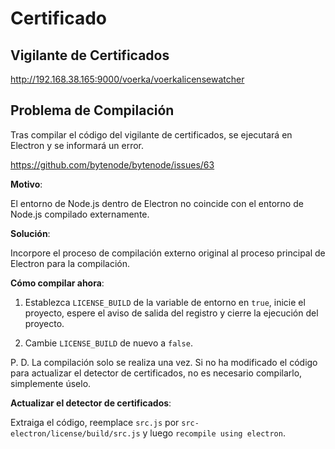 # Certificado

## Vigilante de Certificados

http://192.168.38.165:9000/voerka/voerkalicensewatcher

## Problema de Compilación

Tras compilar el código del vigilante de certificados, se ejecutará en Electron y se informará un error.

https://github.com/bytenode/bytenode/issues/63

**Motivo**:

El entorno de Node.js dentro de Electron no coincide con el entorno de Node.js compilado externamente.

**Solución**:

Incorpore el proceso de compilación externo original al proceso principal de Electron para la compilación.

**Cómo compilar ahora**:

1. Establezca `LICENSE_BUILD` de la variable de entorno en `true`, inicie el proyecto, espere el aviso de salida del registro y cierre la ejecución del proyecto.

2. Cambie `LICENSE_BUILD` de nuevo a `false`.

P. D. La compilación solo se realiza una vez. Si no ha modificado el código para actualizar el detector de certificados, no es necesario compilarlo, simplemente úselo.

**Actualizar el detector de certificados**:

Extraiga el código, reemplace `src.js` por `src-electron/license/build/src.js` y luego `recompile using electron`.